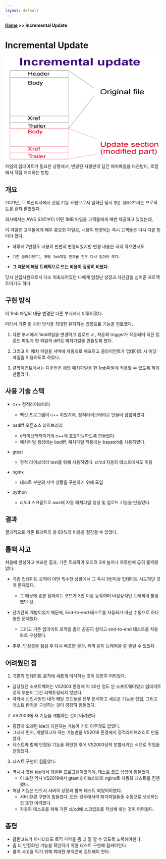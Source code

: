```yaml
---
layout: default
---
```


**[Home](https://planepaper.github.io/ko/) >> Incremental Update**

# Incremental Update
![incrementalupdate](../resources/incremental-update/feature.png)
파일의 업데이트가 필요한 상황에서, 변경된 사항만이 담긴 패치파일을 다운받아, 로컬에서 직접 패치하는 방법


## 개요
2021년, IT 백신회사에서 산업 기능 요원으로서 일하던 당시 `증분 업데이트`라는 프로젝트를 혼자 맡았었다.


회사에서는 AWS S3로부터 어떤 1MB 파일을 고객들에게 매번 제공하고 있었는데,

이 파일은 고객들에게 매우 중요한 파일로, 내용이 변경되는 즉시 고객들은 다시 다운 받아야 했다.

- 하루에 7번정도 내용이 빈번히 변경되었지만 변경 내용은 극히 적으면서도 

- `기존 클라이언트는 해당 1mb파일 전체를 전부 다시 받아야 했다.`

- **그 때문에 해당 트래픽으로 드는 비용이 굉장히 비쌌다.**

당시 신입사원으로서 다소 위축되어있던 나에게 엄청난 성장과 자신감을 심어준 프로젝트이기도 하다.


## 구현 방식

이 1mb 파일의 내용 변경은 다른 부서에서 이루어졌다.

따라서 기존 일 처리 방식을 최대한 유지하는 방향으로 기능을 검토했다.

1. 다른 부서에서 1mb파일을 변경하고 업로드 시, 자동화 trigger가 작동되어 직전 업로드 파일과 현 파일의 diff로 패치파일을 만들도록 했다.

2. 그리고 이 패치 파일을 서버에 자동으로 배포하고 클라이언트가 업데이트 시 해당 파일을 이용하도록 하였다.

3. 클라이언트에서는 다운받은 해당 패치파일을 현 1mb파일에 적용할 수 있도록 하게 만들었다.


## 사용 기술 스택

- c++ 정적라이브러리
    - 백신 프로그램이 c++ 이었기에, 정적라이브러리로 만들어 삽입하였다.

- bsdiff 오픈소스 라이브러리
    - c라이브러리이기에 c++에 호출가능하도록 만들었다.
    - 패치파일 생성에는 bsdiff, 패치파일 적용에는 bspatch를 사용하였다.

- gtest
    - 정적 라이브러리 test를 위해 사용하였다. ci/cd 자동화 테스트에서도 이용

- nginx
    - 테스트 부분의 서버 상황을 구현하기 위해 도입

- python
    - ci/cd 스크립트로 aws에 자동 패치파일 생성 및 업로드 기능을 만들었다.

## 결과 
결과적으로 기존 트래픽의 총 60%의 비용을 절감할 수 있었다.


## 롤백 사고
처음에 완성하고 배포한 결과, 기존 트래픽이 오히려 3배 늘어나 하루만에 급히 롤백됐었다.


- 기존 업데이트 로직이 어떤 특수한 상황에서 그 즉시 3번이상 업데이트 시도하던 것이 문제였다.
    - 그 때문에 증분 업데이트 코드가 3번 이상 동작하며 비정상적인 트래픽이 발생했던 것.

- 단기간의 개발이었기 때문에, End-to-end 테스트를 자동화가 아닌 수동으로 하다 놓친 문제였다.
  - 그리고 기존 업데이트 로직을 좀더 꼼꼼히 살피고 end-to-end 테스트를 자동화로 구성했다. 

- 추후, 안정성을 점검 후 다시 배포한 결과, 위와 같이 트래픽을 잘 줄일 수 있었다.


## 어려웠던 점

1. 기존의 업데이트 로직에 새롭게 이식하는 것이 굉장히 어려웠다.
 - 담당했던 소프트웨어는 VS2003 환경에 약 20년 정도 된 소프트웨어였고 업데이트 로직 부분이 그간 리팩토링되지 않았다.
 - 따라서 신입사원인 내가 해당 코드들을 전부 분석하고 새로운 기능을 삽입, 그리고 테스트 환경을 구성하는 것이 굉장히 힘들었다.

2. VS2003에 새 기능을 개발하는 것이 어려웠다.
- 굉장히 오래된 ide라 지원하는 기능이 거의 아무것도 없었다.
- 그래서 먼저, 개발하고자 하는 기능만을 VS2019 환경에서 정적라이브러리로 만들었다.
- 테스트와 함께 안정된 기능을 확인한 후에 VS2003상의 포함시키는 식으로 작업을 진행했다.

3. 테스트 구현이 힘들었다.
- 역시나 옛날 ide에서 개발된 프로그램이었기에, 테스트 코드 삽입이 힘들었다.
  - 이 또한 역시 VS2019에서 gtest 라이브러리와 nginx로 자동화 테스트를 진행했다.
- 해당 기능은 반드시 서버의 상황과 함께 테스트 되었어야했다.
    - 서버 환경 구현이 힘들었다. 모든 경우에서의 패치파일들을 수동으로 생성하는 것 또한 어려웠다.
    - 자동화 테스트를 위해 기존 ci/cd에 스크립트를 작성해 넣는 것이 어려웠다.


## 총평
 - 클린코드가 아니더라도 로직 파악을 좀 더 잘 할 수 있도록 노력해야한다.
 - 좀 더 안정화된 기능을 확인하기 위한 테스트 구현에 힘써야한다.
 - 롤백 사고를 막기 위해 최대한 부지런히 검토해야 한다.